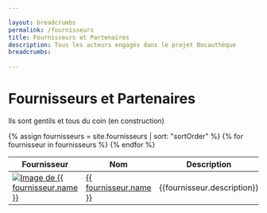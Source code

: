 ```yaml
---

layout: breadcrumbs
permalink: /fournisseurs
title: Fournisseurs et Partenaires
description: Tous les acteurs engagés dans le projet Bocauthèque
breadcrumbs:
  
---
```



# Fournisseurs et Partenaires


Ils sont gentils et tous du coin (en construction)


<table class="collection-list">
  <thead>
    <tr>
      <th>Fournisseur</th>
      <th>Nom</th>
      <th>Description</th>
    </tr>
  </thead>
  <tbody>
    {% assign fournisseurs = site.fournisseurs | sort: "sortOrder" %}
    {% for fournisseur in fournisseurs %}
      <tr class="collection-list-entry">
          <td class="table-pic">
         <a href="{{ site.baseurl }}{{ fournisseur.url }}" title="Tout à propos de {{ fournisseur.name }}"> 
            <img loading="lazy"   src="{{ fournisseur.imageUrl }}" alt="Image de {{ fournisseur.name }}"> 
         </a>
          </td>
          <td>
              <a href="{{ site.baseurl }}{{ fournisseur.url }}" title="Tout à propos de {{ fournisseur.name }}"> {{ fournisseur.name }} </a>
          </td>
          <td class="overview">{{fournisseur.description}}</td>
          </tr>
    {% endfor %}
  </tbody>
</table>


